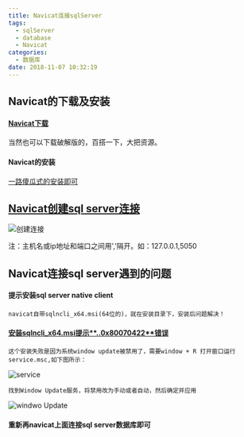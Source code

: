 ```yaml
---
title: Navicat连接sqlServer
tags:
  - sqlServer
  - database
  - Navicat
categories:
  - 数据库
date: 2018-11-07 10:32:19
---
```


## Navicat的下载及安装

#### [Navicat下载](http://www.formysql.com/)

当然也可以下载破解版的，百搭一下，大把资源。
 
#### Navicat的安装

[一路傻瓜式的安装即可](https://blog.csdn.net/pdcfighting/article/details/81669537)

## [Navicat创建sql server连接](https://jingyan.baidu.com/article/48b558e32f2bb67f38c09a01.html)

   ![创建连接](/img/sql-server/create_connection.png)

   注：主机名或ip地址和端口之间用','隔开。如：127.0.0.1,5050

## Navicat连接sql server遇到的问题
    
#### 提示安装sql server native client

    navicat自带sqlncli_x64.msi(64位的)，就在安装目录下，安装后问题解决！

#### [安装sqlncli_x64.msi提示**..0x80070422**错误](http://www.win7zhijia.cn/jiaocheng/win7_10193.html)

    这个安装失败是因为系统window update被禁用了，需要window + R 打开窗口运行service.msc,如下图所示：
    
![service](/img/sql-server/service.png)
    
    找到Window Update服务，将禁用改为手动或者自动，然后确定并应用
    
![windwo Update](/img/sql-server/windows_update.png)


#### 重新再navicat上面连接sql server数据库即可
    
   